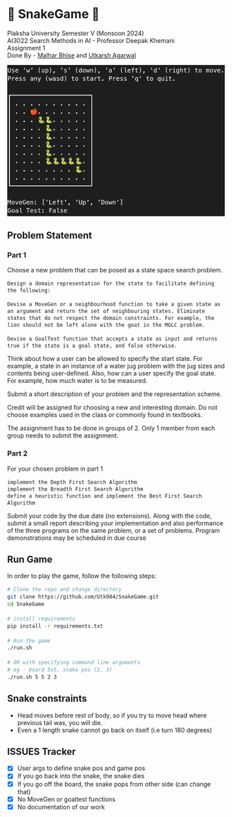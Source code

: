 # 🐍 SnakeGame 🐍

Plaksha University Semester V (Monsoon 2024)  
AI3022 Search Methods in AI - Professor Deepak Khemani  
Assignment 1  
Done By - [Malhar Bhise](https://github.com/coolperson111) and [Utkarsh Agarwal](https://github.com/Utk984)  

![image of snake game in action](snake.png "Snake in action!")

## Problem Statement

### Part 1

Choose a new problem that can be posed as a state space search problem.

    Design a domain representation for the state to facilitate defining the following:

    Devise a MoveGen or a neighbourhood function to take a given state as an argument and return the set of neighbouring states. Eliminate states that do not respect the domain constraints. For example, the lion should not be left alone with the goat in the MGLC problem.

    Devise a GoalTest function that accepts a state as input and returns true if the state is a goal state, and false otherwise.

Think about how a user can be allowed to specify the start state. For example, a state in an instance of a water jug problem with the jug sizes and contents being user-defined. Also, how can a user specify the goal state. For example, how much water is to be measured.

Submit a short description of your problem and the representation scheme.

Credit will be assigned for choosing a new and interesting domain. Do not choose examples used in the class or commonly found in textbooks.

The assignment has to be done in groups of 2. Only 1 member from each group needs to submit the assignment.


### Part 2

For your chosen problem in part 1

    implement the Depth First Search Algorithm
    implement the Breadth First Search Algorithm
    define a heuristic function and implement the Best First Search Algorithm

Submit your code by the due date (no extensions). Along with the code, submit a small report describing your implementation and also performance of the three programs on the same problem, or a set of problems. Program demonstrations may be scheduled in due course


## Run Game

In order to play the game, follow the following steps:

```bash
# Clone the repo and change directory
git clone https://github.com/Utk984/SnakeGame.git
cd SnakeGame

# install requirements
pip install -r requirements.txt

# Run the game
./run.sh

# OR with specifying command line arguments
# eg - board 5x5, snake pos (2, 3)
./run.sh 5 5 2 3
```


## Snake constraints

- Head moves before rest of body, so if you try to move head where previous tail was, you will die.
- Even a 1 length snake cannot go back on itself (i.e turn 180 degrees)


## ISSUES Tracker

- [x] User args to define snake pos and game pos
- [x] If you go back into the snake, the snake dies
- [x] If you go off the board, the snake pops from other side (can change that)
- [x] No MoveGen or goaltest functions
- [x] No documentation of our work
